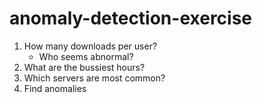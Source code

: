 # anomaly-detection-exercise
1. How many downloads per user?
    - Who seems abnormal?
2. What are the bussiest hours?
3. Which servers are most common?
4. Find anomalies
